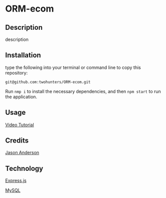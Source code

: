 # ORM-ecom


## Description

description


## Installation

type the following into your terminal or command line to copy this repository:

`git@github.com:twohunters/ORM-ecom.git`

Run `nmp i` to install the necessary dependencies, and then `npm start` to run the application.


## Usage
[Video Tutorial](/assets/tutorial.mp4)


## Credits

[Jason Anderson](https://github.com/twohunters)


## Technology

[Express.js](https://expressjs.com/)

[MySQL](https://www.npmjs.com/package/mysql)
